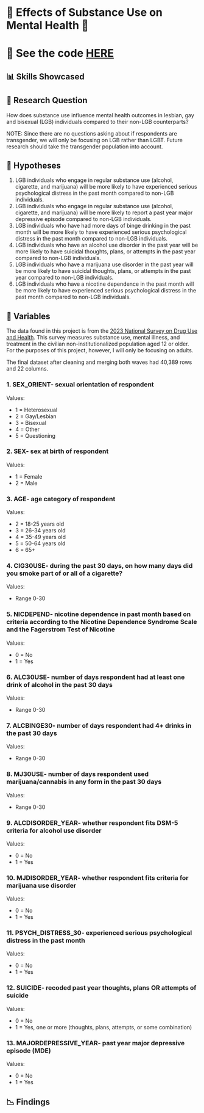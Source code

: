 # 💊 Effects of Substance Use on Mental Health 🧠

# 👀 See the code [HERE]()

## 📊 Skills Showcased

## 🤷 Research Question
How does substance use influence mental health outcomes in lesbian, gay and bisexual (LGB) individuals compared to their non-LGB counterparts?

NOTE: Since there are no questions asking about if respondents are transgender, we will only be focusing on LGB rather than LGBT. Future research should take the transgender population into account.

## 🔎 Hypotheses
1. LGB individuals who engage in regular substance use (alcohol, cigarette, and marijuana) will be more likely to have experienced serious psychological distress in the past month compared to non-LGB individuals.
2. LGB individuals who engage in regular substance use (alcohol, cigarette, and marijuana) will be more likely to report a past year major depressive episode compared to non-LGB individuals.
3. LGB individuals who have had more days of binge drinking in the past month will be more likely to have experienced serious psychological distress in the past month compared to non-LGB individuals.
4. LGB individuals who have an alcohol use disorder in the past year will be more likely to have suicidal thoughts, plans, or attempts in the past year compared to non-LGB individuals.
5. LGB individuals who have a marijuana use disorder in the past year will be more likely to have suicidal thoughts, plans, or attempts in the past year compared to non-LGB individuals.
6. LGB individuals who have a nicotine dependence in the past month will be more likely to have experienced serious psychological distress in the past month compared to non-LGB individuals.

## 📖 Variables
The data found in this project is from the [2023 National Survey on Drug Use and Health](https://www.samhsa.gov/data/data-we-collect/nsduh-national-survey-drug-use-and-health/national-releases/2023). This survey measures substance use, mental illness, and treatment in the civilian non-institutionalized population aged 12 or older. For the purposes of this project, however, I will only be focusing on adults. 

The final dataset after cleaning and merging both waves had 40,389 rows and 22 columns.

### 1. **SEX_ORIENT**- sexual orientation of respondent
Values:

* 1 = Heterosexual
* 2 = Gay/Lesbian
* 3 = Bisexual
* 4 = Other
* 5 = Questioning

### 2. **SEX**- sex at birth of respondent
Values:

* 1 = Female
* 2 = Male

### 3. **AGE**- age category of respondent
Values:

* 2 = 18-25 years old
* 3 = 26-34 years old
* 4 = 35-49 years old
* 5 = 50-64 years old
* 6 = 65+

### 4. **CIG30USE**- during the past 30 days, on how many days did you smoke part of or all of a cigarette?
Values:

* Range 0-30

### 5. **NICDEPEND**- nicotine dependence in past month based on criteria according to the Nicotine Dependence Syndrome Scale and the Fagerstrom Test of Nicotine
Values:

* 0 = No
* 1 = Yes

### 6. **ALC30USE**- number of days respondent had at least one drink of alcohol in the past 30 days
Values:

* Range 0-30

### 7. **ALCBINGE30**- number of days respondent had 4+ drinks in the past 30 days
Values:

* Range 0-30

### 8. **MJ30USE**- number of days respondent used marijuana/cannabis in any form in the past 30 days
Values:

* Range 0-30

### 9. **ALCDISORDER_YEAR**- whether respondent fits DSM-5 criteria for alcohol use disorder
Values:

* 0 = No
* 1 = Yes

### 10. **MJDISORDER_YEAR**- whether respondent fits criteria for marijuana use disorder
Values:

* 0 = No
* 1 = Yes

### 11. **PSYCH_DISTRESS_30**- experienced serious psychological distress in the past month
Values:

* 0 = No
* 1 = Yes

### 12. **SUICIDE**- recoded past year thoughts, plans OR attempts of suicide
Values:

* 0 = No
* 1 = Yes, one or more (thoughts, plans, attempts, or some combination)

### 13. **MAJORDEPRESSIVE_YEAR**- past year major depressive episode (MDE)
Values:

* 0 = No
* 1 = Yes

## 📉 Findings
